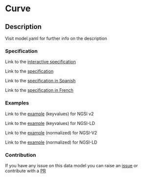 # Curve

## Description 

Visit model.yaml for further info on the description
### Specification

Link to the [interactive specification](https://swagger.lab.fiware.org/?url=https://smart-data-models.github.io/dataModel.WaterNetworkManagement/Curve/swagger.yaml)

Link to the [specification](https://github.com/smart-data-models/dataModel.WaterNetworkManagement/blob/master/Curve/doc/spec.md)

Link to the [specification in Spanish](https://github.com/smart-data-models/dataModel.WaterNetworkManagement/blob/master/Curve/doc/spec_ES.md)

Link to the [specification in French](https://github.com/smart-data-models/dataModel.WaterNetworkManagement/blob/master/Curve/doc/spec_FR.md)
### Examples

Link to the [example](https://smart-data-models.github.io/dataModel.WaterNetworkManagement/Curve/examples/example.json) (keyvalues) for NGSI v2

Link to the [example](https://smart-data-models.github.io/dataModel.WaterNetworkManagement/Curve/examples/example.jsonld) (keyvalues) for NGSI-LD

Link to the [example](https://smart-data-models.github.io/dataModel.WaterNetworkManagement/Curve/examples/example-normalized.json) (normalized) for NGSI-V2

Link to the [example](https://smart-data-models.github.io/dataModel.WaterNetworkManagement/Curve/examples/example-normalized.jsonld) (normalized) for NGSI-LD
### Contribution

 If you have any issue on this data model you can raise an [issue](https://github.com/smart-data-models/dataModel.WaterNetworkManagement/issues)  or contribute with a [PR](https://github.com/smart-data-models/dataModel.WaterNetworkManagement/pulls)